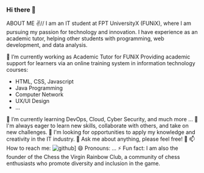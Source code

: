 ### Hi there 👋

<!--
**nguyenhoangminh1106/nguyenhoangminh1106** is a ✨ _special_ ✨ repository because its `README.md` (this file) appears on your GitHub profile.

Here are some ideas to get you started:

- 🔭 I’m currently working on ...
- 🌱 I’m currently learning ...
- 👯 I’m looking to collaborate on ...
- 🤔 I’m looking for help with ...
- 💬 Ask me about ...
- 📫 How to reach me: ...
- 😄 Pronouns: ...
- ⚡ Fun fact: ...
-->

ABOUT ME ✌️//
I am an IT student at FPT UniversityX (FUNiX), where I am pursuing my passion for technology and innovation. I have experience as an academic tutor, helping other students with programming, web development, and data analysis.  

🔭 I’m currently working as Academic Tutor for FUNiX
  Providing academic support for learners via an online training system in information technology courses:
- HTML, CSS, Javascript
- Java Programming
- Computer Network
- UX/UI Design
- ...
  
🌱 I’m currently learning DevOps, Cloud, Cyber Security, and much more ...
👯 I'm always eager to learn new skills, collaborate with others, and take on new challenges.
🤔 I'm looking for opportunities to apply my knowledge and creativity in the IT industry.
💬 Ask me about anything, please feel free! 💪
📫 How to reach me:
![github](https://img.shields.io/badge/GitHub-000000?style=for-the-badge&logo=GitHub&logoColor=white)]
😄 Pronouns: ...
⚡ Fun fact: I am also the founder of the Chess the Virgin Rainbow Club, a community of chess enthusiasts who promote diversity and inclusion in the game.
